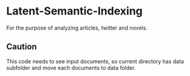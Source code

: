 # Latent-Semantic-Indexing
For the purpose of analyzing articles, twitter and novels.

## Caution
This code needs to see input documents, so current directory has data subfolder and move each documents to data folder.
